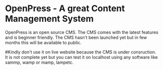# OpenPress - A great Content Management System
OpenPress is an open source CMS. The CMS comes with the latest features and is beginner friendly.
The CMS hasn't been launched yet but in few months this will be available to public.

#Kindly don't use it on live website because the CMS is under consruction. It is not complete yet but you can test it on localhost using any software like xammp, wamp or mamp, lampetc.
